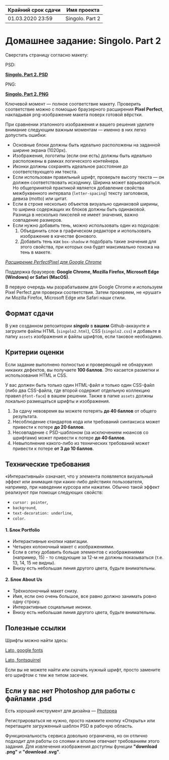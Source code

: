 | Крайний срок сдачи | Имя проекта     |
| ------------------ | --------------- |
| 01.03.2020 23:59   | Singolo. Part 2 |

# Домашнее задание: Singolo. Part 2

Сверстать страницу согласно макету:

PSD:

**[Singolo. Part 2. PSD](https://github.com/rolling-scopes-school/tasks/blob/master/tasks/markups/level-2/singolo/part-2/singolo2.psd)**

PNG:

**[Singolo. Part 2. PNG](https://github.com/rolling-scopes-school/tasks/blob/master/tasks/markups/level-2/singolo/part-2/singolo2.png)**

Ключевой момент — полное соответствие макету. Проверить соответствие можно с помощью браузерного расширения **Pixel Perfect**, накладывая png-изображение макета поверх готовой вёрстки.

При сравнении эталонного изображения и вашего решения уделите внимание следующим важным моментам — именно в них легко допустить ошибки:

- Основные блоки должны быть идеально расположены на заданной ширине экрана (1020px).
- Изображения, логотипы (если они есть) должны быть идеально расположены в рамках логического контейнера.
- Иконки должны сохранять идеальное расстояние до соответствующего им текста.
- Если использован правильный шрифт, проверьте высоту текста — он должен соответствовать исходнику. Ширина может варьироваться. Но общепринятой практикой является добавление свойства межбуквенного интервала (`letter-spacing`) тексту заголовков, девиза (motto) или цитат.
- Если в строке несколько объектов визуально одинаковой ширины, то ширина содержащих их блоков должны быть одинаковой. Разница в несколько пикселей не имеет значения, важно совпадение размеров.
- Если нужно добавить тень, можно использовать один из подходов:
  1. Объединить слои в графическом редакторе и использовать изображение в качестве фонового.
  2. Добавить тень как `box-shadow` и подобрать такие значения для этого свойства, при которых она будет максимально похожа на тень в макете.

_[Расширение PerfectPixel для Google Chrome](https://chrome.google.com/webstore/detail/perfectpixel-by-welldonec/dkaagdgjmgdmbnecmcefdhjekcoceebi?hl=en)_

Поддержка браузеров: **Google Chrome, Mozilla Firefox, Microsoft Edge (Windows) or Safari (MacOS)**.

В первую очередь мы разрабатываем для Google Chrome и используем Pixel Perfect для проверки соответствия. Затем проверяем, не «рушат» ли Mozilla Firefox, Microsoft Edge или Safari наши стили.

## Формат сдачи

В уже созданном репозитории **_singolo_** в **вашем** Github-аккаунте и загрузите файлы HTML (`singolo2.html`), CSS (`singolo2.css`) и добавьте в папку `assets` изображения и файлы шрифтов, если таковое необходимо.

## Критерии оценки

Если задание выполнено полностью и проверяющий не обнаружил никаких дефектов, вы получаете **100 баллов**. Это касается разметки и использования HTML и CSS.

У вас должен быть только один HTML-файл и только один CSS-файл (либо два CSS-файла, где второй содержит отдельную коллекцию правил `@font-face`) в вашем решении. Также в папке `assets` должны локально размещаться шрифты и изображения.

1. За сдачу невовремя вы можете потерять **до 40 баллов** от общего результата.
2. Несоблюдение стандартов кода или требований синтаксиса может привести к потере **до 20 баллов**.
3. Несовпадение с PSD-шаблоном (за исключением нюансов со шрифтами) может привести к потере **до 40 баллов**.
4. Невыполнение какого-либо из технических требований может привести к потере **от 3 до 10 баллов**.

## Технические требования

«Интерактивный» означает, что у элемента появляется визуальный эффект или анимация при каких-либо действиях пользователя, например, при наведении курсора или нажатии. Обычно такой эффект реализуют при помощи следующих свойств:

- `cursor: pointer`,
- `background`,
- `text-decoration: underline`,
- `color`.

#### 1. Блок **Portfolio**

- Интерактивные кнопки навигации.
- Четырех колоночный макет с изображениями.
- Если в сетку добавить больше элементов с изображениями (например, 15) - то следующие за 12-м не должны показываться (т.е. 13, 14, 15 не видны).
- Внизу есть небольшая линия другого цвета, будьте внимательны.

#### 2. Блок **About Us**

- Трёхколоночный макет снизу.
- Имя, если оно очень большое, все равно должно занимать ровно одну строку.
- Интерактивные социальные иконки.
- Внизу есть небольшая линия другого цвета, будьте внимательны.

## Полезные ссылки

Шрифты можно найти здесь:

[Lato, google fonts](https://fonts.google.com/specimen/Lato)

[Lato, fontsquirrel](https://www.fontsquirrel.com/fonts/lato)

Если вы не можете найти или скачать нужный шрифт, просто замените его шрифтом с тем же типом засечек.

## Если у вас нет Photoshop для работы с файлами .psd

Есть хороший инструмент для дизайна — [Photopea](https://www.photopea.com/)

Регистрироваться не нужно, просто нажмите кнопку «Открыть» или перетащите загруженный шаблон PSD в рабочую область.

Функциональность сервиса довольно ограничена, но он отлично подходит для работы со слоями и вполне отвечает требованиям этого задания. Для извлечения изображения доступны функции **"download .png"** и **"download .svg"**.
